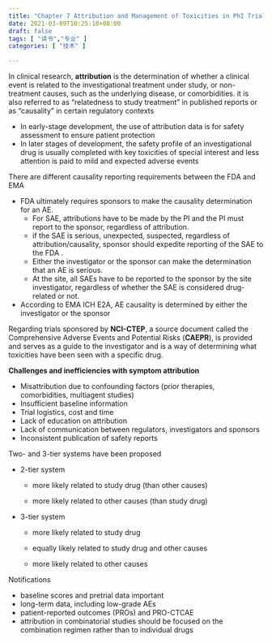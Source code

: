 ```yaml
---
title: "Chapter 7 Attribution and Management of Toxicities in PhI Trials"
date: 2021-03-09T10:25:18+08:00
draft: false 
tags: [ "读书","专业" ]
categories: [ "技术" ]

---
```


In clinical research, **attribution** is the determination of whether a clinical event is related to the investigational treatment under study, or non-treatment causes, such as the underlying disease, or comorbidities. it is also referred to as “relatedness to study treatment” in published reports or as “causality” in certain regulatory contexts

- In early-stage development, the use of attribution data is for safety assessment to ensure patient protection
- In later stages of development, the safety profile of an investigational drug is usually completed with key toxicities of special interest and less attention is paid to mild and expected adverse events

There are different causality reporting requirements between the FDA and EMA

- FDA ultimately requires sponsors to make the causality determination for an AE. 
  - For SAE, attributions have to be made by the PI and the PI must report to the sponsor, regardless of attribution.
  - if the SAE is serious, unexpected, suspected, regardless of attribution/causality, sponsor should expedite reporting of the SAE to the FDA . 
  - Either the investigator or the sponsor can make the determination that an AE is serious.
  - At the site, all SAEs have to be reported to the sponsor by the site investigator, regardless of whether the SAE is considered drug-related or not.
- According to EMA ICH E2A, AE causality is determined by either the investigator or the sponsor 

Regarding trials sponsored by **NCI-CTEP**, a source document called the Comprehensive Adverse Events and Potential Risks (**CAEPR**), is provided and serves as a guide to the investigator and is a way of determining what toxicities have been seen with a specific drug.

**Challenges and inefficiencies with symptom attribution**

- Misattribution due to confounding factors (prior therapies, comorbidities, multiagent studies)
- Insufficient baseline information
- Trial logistics, cost and time
- Lack of education on attribution
- Lack of communication between regulators, investigators and sponsors
- Inconsistent publication of safety reports

Two- and 3-tier systems have been proposed

- 2-tier system 

  - more likely related to study drug (than other causes)

  - more likely related to other causes (than study drug)

- 3-tier system

  - more likely related to study drug

  - equally likely related to study drug and other causes

  - more likely related to other causes

Notifications
- baseline scores and pretrial data important
- long-term data, including low-grade AEs
- patient-reported outcomes (PROs) and PRO-CTCAE
- attribution in combinatorial studies should be focused on the combination regimen rather than to individual drugs


